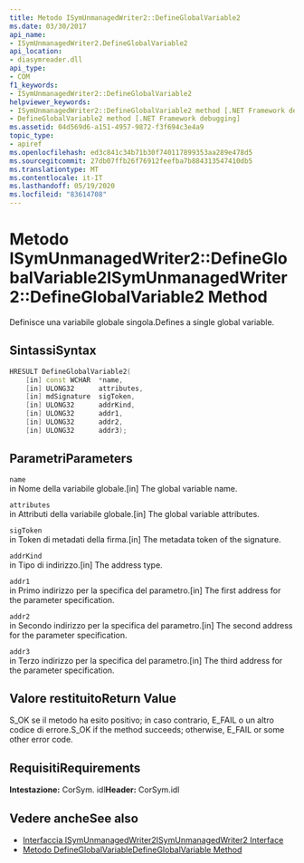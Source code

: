 ```yaml
---
title: Metodo ISymUnmanagedWriter2::DefineGlobalVariable2
ms.date: 03/30/2017
api_name:
- ISymUnmanagedWriter2.DefineGlobalVariable2
api_location:
- diasymreader.dll
api_type:
- COM
f1_keywords:
- ISymUnmanagedWriter2::DefineGlobalVariable2
helpviewer_keywords:
- ISymUnmanagedWriter2::DefineGlobalVariable2 method [.NET Framework debugging]
- DefineGlobalVariable2 method [.NET Framework debugging]
ms.assetid: 04d569d6-a151-4957-9872-f3f694c3e4a9
topic_type:
- apiref
ms.openlocfilehash: ed3c841c34b71b30f740117899353aa289e478d5
ms.sourcegitcommit: 27db07ffb26f76912feefba7b884313547410db5
ms.translationtype: MT
ms.contentlocale: it-IT
ms.lasthandoff: 05/19/2020
ms.locfileid: "83614708"
---
```

# <a name="isymunmanagedwriter2defineglobalvariable2-method"></a><span data-ttu-id="bc000-102">Metodo ISymUnmanagedWriter2::DefineGlobalVariable2</span><span class="sxs-lookup"><span data-stu-id="bc000-102">ISymUnmanagedWriter2::DefineGlobalVariable2 Method</span></span>
<span data-ttu-id="bc000-103">Definisce una variabile globale singola.</span><span class="sxs-lookup"><span data-stu-id="bc000-103">Defines a single global variable.</span></span>  
  
## <a name="syntax"></a><span data-ttu-id="bc000-104">Sintassi</span><span class="sxs-lookup"><span data-stu-id="bc000-104">Syntax</span></span>  
  
```cpp  
HRESULT DefineGlobalVariable2(  
    [in] const WCHAR  *name,  
    [in] ULONG32      attributes,  
    [in] mdSignature  sigToken,  
    [in] ULONG32      addrKind,  
    [in] ULONG32      addr1,  
    [in] ULONG32      addr2,  
    [in] ULONG32      addr3);  
```  
  
## <a name="parameters"></a><span data-ttu-id="bc000-105">Parametri</span><span class="sxs-lookup"><span data-stu-id="bc000-105">Parameters</span></span>  
 `name`  
 <span data-ttu-id="bc000-106">in Nome della variabile globale.</span><span class="sxs-lookup"><span data-stu-id="bc000-106">[in] The global variable name.</span></span>  
  
 `attributes`  
 <span data-ttu-id="bc000-107">in Attributi della variabile globale.</span><span class="sxs-lookup"><span data-stu-id="bc000-107">[in] The global variable attributes.</span></span>  
  
 `sigToken`  
 <span data-ttu-id="bc000-108">in Token di metadati della firma.</span><span class="sxs-lookup"><span data-stu-id="bc000-108">[in] The metadata token of the signature.</span></span>  
  
 `addrKind`  
 <span data-ttu-id="bc000-109">in Tipo di indirizzo.</span><span class="sxs-lookup"><span data-stu-id="bc000-109">[in] The address type.</span></span>  
  
 `addr1`  
 <span data-ttu-id="bc000-110">in Primo indirizzo per la specifica del parametro.</span><span class="sxs-lookup"><span data-stu-id="bc000-110">[in] The first address for the parameter specification.</span></span>  
  
 `addr2`  
 <span data-ttu-id="bc000-111">in Secondo indirizzo per la specifica del parametro.</span><span class="sxs-lookup"><span data-stu-id="bc000-111">[in] The second address for the parameter specification.</span></span>  
  
 `addr3`  
 <span data-ttu-id="bc000-112">in Terzo indirizzo per la specifica del parametro.</span><span class="sxs-lookup"><span data-stu-id="bc000-112">[in] The third address for the parameter specification.</span></span>  
  
## <a name="return-value"></a><span data-ttu-id="bc000-113">Valore restituito</span><span class="sxs-lookup"><span data-stu-id="bc000-113">Return Value</span></span>  
 <span data-ttu-id="bc000-114">S_OK se il metodo ha esito positivo; in caso contrario, E_FAIL o un altro codice di errore.</span><span class="sxs-lookup"><span data-stu-id="bc000-114">S_OK if the method succeeds; otherwise, E_FAIL or some other error code.</span></span>  
  
## <a name="requirements"></a><span data-ttu-id="bc000-115">Requisiti</span><span class="sxs-lookup"><span data-stu-id="bc000-115">Requirements</span></span>  
 <span data-ttu-id="bc000-116">**Intestazione:** CorSym. idl</span><span class="sxs-lookup"><span data-stu-id="bc000-116">**Header:** CorSym.idl</span></span>  
  
## <a name="see-also"></a><span data-ttu-id="bc000-117">Vedere anche</span><span class="sxs-lookup"><span data-stu-id="bc000-117">See also</span></span>

- [<span data-ttu-id="bc000-118">Interfaccia ISymUnmanagedWriter2</span><span class="sxs-lookup"><span data-stu-id="bc000-118">ISymUnmanagedWriter2 Interface</span></span>](isymunmanagedwriter2-interface.md)
- [<span data-ttu-id="bc000-119">Metodo DefineGlobalVariable</span><span class="sxs-lookup"><span data-stu-id="bc000-119">DefineGlobalVariable Method</span></span>](isymunmanagedwriter-defineglobalvariable-method.md)
